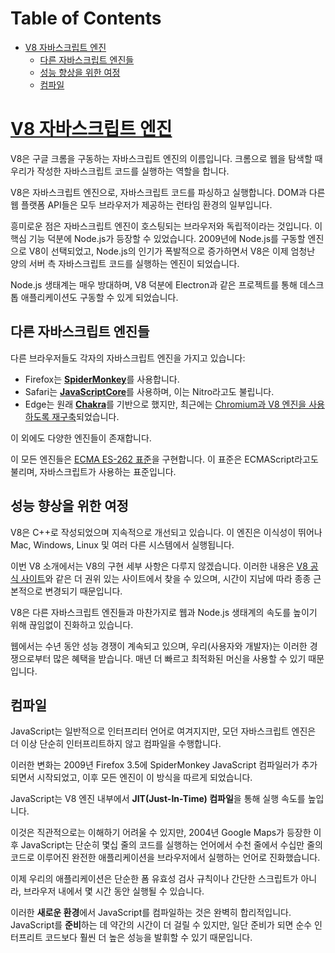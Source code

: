 # Table of Contents

- [V8 자바스크립트 엔진](#v8-자바스크립트-엔진)
  - [다른 자바스크립트 엔진들](#다른-자바스크립트-엔진들)
  - [성능 향상을 위한 여정](#성능-향상을-위한-여정)
  - [컴파일](#컴파일)

# [V8 자바스크립트 엔진](https://nodejs.org/ko/learn/getting-started/introduction-to-nodejs#the-v8-javascript-engine)

V8은 구글 크롬을 구동하는 자바스크립트 엔진의 이름입니다. 크롬으로 웹을 탐색할 때 우리가 작성한 자바스크립트 코드를 실행하는 역할을 합니다.

V8은 자바스크립트 엔진으로, 자바스크립트 코드를 파싱하고 실행합니다. DOM과 다른 웹 플랫폼 API들은 모두 브라우저가 제공하는 런타임 환경의 일부입니다.

흥미로운 점은 자바스크립트 엔진이 호스팅되는 브라우저와 독립적이라는 것입니다. 이 핵심 기능 덕분에 Node.js가 등장할 수 있었습니다. 2009년에 Node.js를 구동할 엔진으로 V8이 선택되었고, Node.js의 인기가 폭발적으로 증가하면서 V8은 이제 엄청난 양의 서버 측 자바스크립트 코드를 실행하는 엔진이 되었습니다.

Node.js 생태계는 매우 방대하며, V8 덕분에 Electron과 같은 프로젝트를 통해 데스크톱 애플리케이션도 구동할 수 있게 되었습니다.


## 다른 자바스크립트 엔진들

다른 브라우저들도 각자의 자바스크립트 엔진을 가지고 있습니다:

-   Firefox는 [**SpiderMonkey**](https://spidermonkey.dev)를 사용합니다.
-   Safari는 [**JavaScriptCore**](https://developer.apple.com/documentation/javascriptcore)를 사용하며, 이는 Nitro라고도 불립니다.
-   Edge는 원래 [**Chakra**](https://github.com/Microsoft/ChakraCore)를 기반으로 했지만, 최근에는 [Chromium과 V8 엔진을 사용하도록 재구축](https://support.microsoft.com/en-us/help/4501095/download-the-new-microsoft-edge-based-on-chromium)되었습니다.

이 외에도 다양한 엔진들이 존재합니다.

이 모든 엔진들은 [ECMA ES-262 표준](https://www.ecma-international.org/publications/standards/Ecma-262.htm)을 구현합니다. 이 표준은 ECMAScript라고도 불리며, 자바스크립트가 사용하는 표준입니다.


## 성능 향상을 위한 여정

V8은 C++로 작성되었으며 지속적으로 개선되고 있습니다. 이 엔진은 이식성이 뛰어나 Mac, Windows, Linux 및 여러 다른 시스템에서 실행됩니다.

이번 V8 소개에서는 V8의 구현 세부 사항은 다루지 않겠습니다. 이러한 내용은 [V8 공식 사이트](https://v8.dev/)와 같은 더 권위 있는 사이트에서 찾을 수 있으며, 시간이 지남에 따라 종종 근본적으로 변경되기 때문입니다.

V8은 다른 자바스크립트 엔진들과 마찬가지로 웹과 Node.js 생태계의 속도를 높이기 위해 끊임없이 진화하고 있습니다.

웹에서는 수년 동안 성능 경쟁이 계속되고 있으며, 우리(사용자와 개발자)는 이러한 경쟁으로부터 많은 혜택을 받습니다. 매년 더 빠르고 최적화된 머신을 사용할 수 있기 때문입니다.


## 컴파일

JavaScript는 일반적으로 인터프리터 언어로 여겨지지만, 모던 자바스크립트 엔진은 더 이상 단순히 인터프리트하지 않고 컴파일을 수행합니다.

이러한 변화는 2009년 Firefox 3.5에 SpiderMonkey JavaScript 컴파일러가 추가되면서 시작되었고, 이후 모든 엔진이 이 방식을 따르게 되었습니다.

JavaScript는 V8 엔진 내부에서 **JIT(Just-In-Time) 컴파일**을 통해 실행 속도를 높입니다.

이것은 직관적으로는 이해하기 어려울 수 있지만, 2004년 Google Maps가 등장한 이후 JavaScript는 단순히 몇십 줄의 코드를 실행하는 언어에서 수천 줄에서 수십만 줄의 코드로 이루어진 완전한 애플리케이션을 브라우저에서 실행하는 언어로 진화했습니다.

이제 우리의 애플리케이션은 단순한 폼 유효성 검사 규칙이나 간단한 스크립트가 아니라, 브라우저 내에서 몇 시간 동안 실행될 수 있습니다.

이러한 **새로운 환경**에서 JavaScript를 컴파일하는 것은 완벽히 합리적입니다. JavaScript를 **준비**하는 데 약간의 시간이 더 걸릴 수 있지만, 일단 준비가 되면 순수 인터프리트 코드보다 훨씬 더 높은 성능을 발휘할 수 있기 때문입니다.


